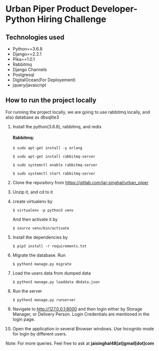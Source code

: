 # Urban Piper Product Developer-Python Hiring Challenge

## Technologies used
- Python==3.6.8
- Django==2.2.1
- Pika==1.0.1
- Rabbitmq
- Django Channels
- Postgresql
- DigitalOcean(For Deployement)
- jquery/javascript


## How to run the project locally

For running the project locally, we are going to use rabbitmq locally, and also
database as dbsqlite3 

1. Install the python(3.6.8), rabbitmq, and redis

    #### Rabbitmq: 

    `
        $ sudo apt-get install -y erlang
    `

    `
        $ sudo apt-get install rabbitmq-server
    `

    `
        $ sudo systemctl enable rabbitmq-server
    `

    `
        $ sudo systemctl start rabbitmq-server
    `
2. Clone the repository from https://gitlab.com/jai-singhal/urban_piper

3. Unzip it, and cd to it

4. create virtualenv by
 
    `
        $ virtualenv -p python3 venv
    `

    And then activate it by

    `
        $ source venv/bin/activate
    `

5. Install the dependencies by

    `
        $ pip3 install -r requirements.txt 
    `

6. Migrate the database. Run

    `
        $ python3 manage.py migrate
    `

7. Load the users data from dumped data

    `
        $ python3 manage.py loaddata dbdata.json
    `

8. Run the server

    `
        $ python3 manage.py runserver
    `

9. Navigate to http://127.0.0.1:8000 and then login either by Storage Manager, or
Delivery Person. Login Credentials are mentioned in the login page.

10. Open the application in several Browser windows. Use Incognito mode for login by 
different users.

Note: For more queries. Feel free to ask at **jaisinghal48[at]gmail[dot]com**